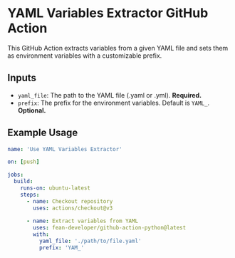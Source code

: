 # YAML Variables Extractor GitHub Action

This GitHub Action extracts variables from a given YAML file and sets them as environment variables with a customizable prefix.

## Inputs

- `yaml_file`: The path to the YAML file (.yaml or .yml). **Required.**
- `prefix`: The prefix for the environment variables. Default is `YAML_`. **Optional.**

## Example Usage

```yaml
name: 'Use YAML Variables Extractor'

on: [push]

jobs:
  build:
    runs-on: ubuntu-latest
    steps:
      - name: Checkout repository
        uses: actions/checkout@v3
      
      - name: Extract variables from YAML
        uses: fean-developer/github-action-python@latest
        with:
          yaml_file: './path/to/file.yaml'
          prefix: 'YAM_'